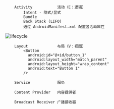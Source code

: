 ```
    Activity           活动（C：逻辑）
        Intent - 隐式/显式
        Bundle
        Back Stack (LIFO)
        通过 AndroidManifest.xml 配置各活动属性
```

![lifecycle](https://developer.android.com/guide/components/images/activity_lifecycle.png)

```
    Layout             布局（V：视图）
        <Button 
          android:id="@+id/button_1" 
          android:layout_width="match_parent" 
          android:layout_height="wrap_content" 
          android:text="Button 1" 
        />
```

```
    Service            服务
```

```
    Content Provider   内容提供者
```

```
    Broadcast Receiver 广播接收器
```
